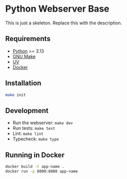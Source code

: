 # Python Webserver Base

This is just a skeleton. Replace this with the description.

## Requirements

- [Python](https://www.python.org/) >= 3.13
- [GNU Make](https://www.gnu.org/software/make/)
- [UV](https://astral.sh/blog/uv)
- [Docker](https://www.docker.com/)

## Installation

```bash
make init
```

## Development

- Run the webserver: `make dev`
- Run tests: `make test`
- Lint: `make lint`
- Typecheck: `make type`

## Running in Docker

```bash
docker build -t app-name .
docker run -p 8080:8080 app-name
```
